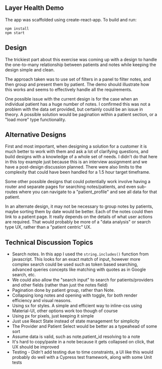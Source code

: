 ## Layer Health Demo

The app was scaffolded using create-react-app. To build and run:
```
npm install
npm start
```

## Design
The trickiest part about this exercise was coming up with a design to handle the
one-to-many relationship between patients and notes while keeping the design simple and clean.

The approach taken was to use set of filters in a panel to filter 
notes, and then group and present them by patient. The demo should illustrate how this
works and seems to effectively handle all the requirements.

One possible issue with the current design is for the case when an individual patient has
a huge number of notes. I confirmed this was not a problem with the data set provided,
but certainly could be an issue in theory. A possible solution would be pagination within
a patient section, or a "load more" type functionality.

## Alternative Designs
First and most important, when designing a solution for a customer it is much better
to work with them and ask a lot of clarifying questions, and build designs with 
a knowledge of a whole set of needs. I didn't do that here in this toy example just because 
this is an interview assignment and we have a post-design discussion planned. There were also limits to the complexity that could have been handled for a 1.5 hour target timeframe.

Some other possible designs that could potentially work involve having a router and
separate pages for searching notes/patients, and even sub-routes where you can
navigate to a "patient_profile" and see all data for that patient. 

In an alternate design, it may not be necessary to group notes by patients, maybe sorting them by date would be better. 
Each of the notes could then link to a patient page. It really depends on the details of what user actions are required. 
That would probably be more of a "data analysis" or search type UX, rather than a "patient centric" UX. 

## Technical Discussion Topics
- Search notes. In this app I used the `string.includes()` function from javascript. This looks for an exact match of input, however more complex search could be used such as token based searching, advanced queries concepts like matching with quotes as in Google search, etc.
- We could also allow the "search input" to search for patients/providers and other fields (rather than just the notes field)
- Pagination done by patient group, rather than Note.
- Collapsing long notes and opening with toggle, for both render efficiency and visual reasons.
- Using sx for styles. A simple and efficient way to inline-css using Material-UI, other options work too though of course
- Using px for pixels, just keeping it simple
- Just use React State instead of state management for simplicity
- The Provider and Patient Select would be better as a typeahead of some sort
- Assume data is valid, such as note.patient_id resolving to a note
- It's hard to copy/paste in a note because it gets collapsed on click, that UX should be improved
- Testing - Didn't add testing due to time constraints, a UI like this would probably do well with a Cypress test framework, along with some Unit tests